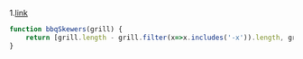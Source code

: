 1.[link](https://edabit.com/challenge/uAGzHNBWbNj2iNqLr)
```javascript
function bbqSkewers(grill) {
	return [grill.length - grill.filter(x=>x.includes('-x')).length, grill.filter(x=>x.includes('-x')).length];
}
```
